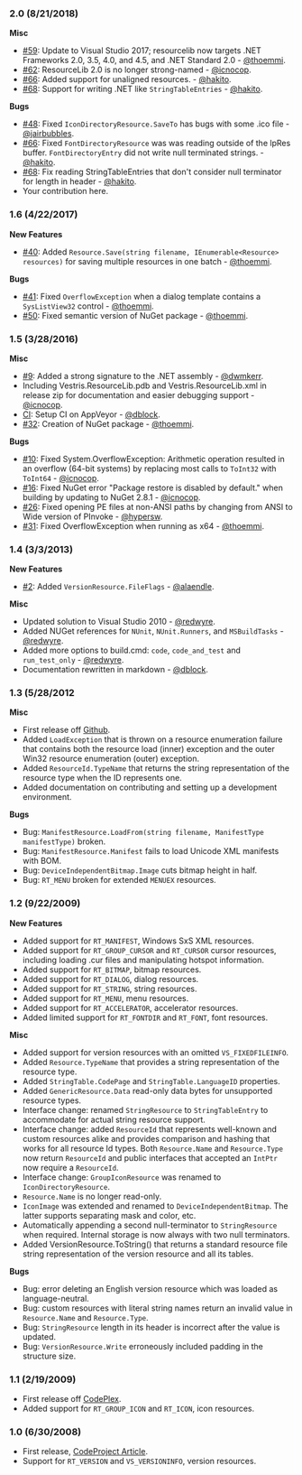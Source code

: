 ### 2.0 (8/21/2018)

**Misc**

* [#59](https://github.com/resourcelib/resourcelib/pull/59): Update to Visual Studio 2017; resourcelib now targets .NET Frameworks 2.0, 3.5, 4.0, and 4.5, and .NET Standard 2.0 - [@thoemmi](https://github.com/thoemmi).
* [#62](https://github.com/resourcelib/resourcelib/issues/62): ResourceLib 2.0 is no longer strong-named - [@icnocop](https://github.com/icnocop).
* [#66](https://github.com/resourcelib/resourcelib/pull/66): Added support for unaligned resources. - [@hakito](https://github.com/hakito).
* [#68](https://github.com/resourcelib/resourcelib/pull/68): Support for writing .NET like `StringTableEntries` - [@hakito](https://github.com/hakito).

**Bugs**

* [#48](https://github.com/resourcelib/resourcelib/issues/48): Fixed `IconDirectoryResource.SaveTo` has bugs with some .ico file - [@jairbubbles](https://github.com/jairbubbles).
* [#66](https://github.com/resourcelib/resourcelib/pull/66): Fixed `FontDirectoryResource` was was reading outside of the lpRes buffer. `FontDirectoryEntry` did not write null terminated strings. - [@hakito](https://github.com/hakito).
* [#68](https://github.com/resourcelib/resourcelib/pull/68): Fix reading StringTableEntries that don't consider null terminator for length in header - [@hakito](https://github.com/hakito).
* Your contribution here. 

### 1.6 (4/22/2017)

**New Features**

* [#40](https://github.com/resourcelib/resourcelib/pull/40): Added `Resource.Save(string filename, IEnumerable<Resource> resources)` for saving multiple resources in one batch - [@thoemmi](https://github.com/thoemmi).

**Bugs**

* [#41](https://github.com/resourcelib/resourcelib/pull/41): Fixed `OverflowException` when a dialog template contains a `SysListView32` control - [@thoemmi](https://github.com/thoemmi).
* [#50](https://github.com/resourcelib/resourcelib/issues/50): Fixed semantic version of NuGet package - [@thoemmi](https://github.com/thoemmi).

### 1.5 (3/28/2016)

**Misc**

* [#9](https://github.com/resourcelib/resourcelib/pull/9): Added a strong signature to the .NET assembly - [@dwmkerr](https://github.com/dwmkerr).
* Including Vestris.ResourceLib.pdb and Vestris.ResourceLib.xml in release zip for documentation and easier debugging support - [@icnocop](https://github.com/icnocop).
* [CI](https://ci.appveyor.com/project/dblock/resourcelib): Setup CI on AppVeyor - [@dblock](https://github.com/dblock).
* [#32](https://github.com/resourcelib/resourcelib/pull/32): Creation of NuGet package - [@thoemmi](https://github.com/thoemmi).

**Bugs**

* [#10](https://github.com/resourcelib/resourcelib/issues/10): Fixed System.OverflowException: Arithmetic operation resulted in an overflow (64-bit systems) by replacing most calls to `ToInt32` with `ToInt64` - [@icnocop](https://github.com/icnocop).
* [#16](https://github.com/resourcelib/resourcelib/issues/16): Fixed NuGet error "Package restore is disabled by default." when building by updating to NuGet 2.8.1 - [@icnocop](https://github.com/icnocop).
* [#26](https://github.com/resourcelib/resourcelib/pull/26): Fixed opening PE files at non-ANSI paths by changing from ANSI to Wide version of PInvoke - [@hypersw](https://github.com/hypersw).
* [#31](https://github.com/resourcelib/resourcelib/pull/31): Fixed OverflowException when running as x64 - [@thoemmi](https://github.com/thoemmi).

### 1.4 (3/3/2013)

**New Features**

  * [#2](https://github.com/resourcelib/resourcelib/pull/2): Added `VersionResource.FileFlags` - [@alaendle](https://github.com/alaendle).

**Misc**

  * Updated solution to Visual Studio 2010 - [@redwyre](https://github.com/redwyre).
  * Added NUGet references for `NUnit`, `NUnit.Runners`, and `MSBuildTasks` - [@redwyre](https://github.com/redwyre).
  * Added more options to build.cmd: `code`, `code_and_test` and `run_test_only` - [@redwyre](https://github.com/redwyre).
  * Documentation rewritten in markdown - [@dblock](https://github.com/dblock).

### 1.3 (5/28/2012

**Misc**

  * First release off [Github](https://github.com/resourcelib/resourcelib).
  * Added `LoadException` that is thrown on a resource enumeration failure that contains both the resource load (inner) exception and the outer Win32 resource enumeration (outer) exception.
  * Added `ResourceId.TypeName` that returns the string representation of the resource type when the ID represents one.
  * Added documentation on contributing and setting up a development environment.

**Bugs**

  * Bug: `ManifestResource.LoadFrom(string filename, ManifestType manifestType)` broken.
  * Bug: `ManifestResource.Manifest` fails to load Unicode XML manifests with BOM.
  * Bug: `DeviceIndependentBitmap.Image` cuts bitmap height in half.
  * Bug: `RT_MENU` broken for extended `MENUEX` resources.

### 1.2 (9/22/2009)

**New Features**

  * Added support for `RT_MANIFEST`, Windows SxS XML resources.
  * Added support for `RT_GROUP_CURSOR` and `RT_CURSOR` cursor resources, including loading .cur files and manipulating hotspot information.
  * Added support for `RT_BITMAP`, bitmap resources.
  * Added support for `RT_DIALOG`, dialog resources.
  * Added support for `RT_STRING`, string resources.
  * Added support for `RT_MENU`, menu resources.
  * Added support for `RT_ACCELERATOR`, accelerator resources.
  * Added limited support for `RT_FONTDIR` and `RT_FONT`, font resources.

**Misc**

  * Added support for version resources with an omitted `VS_FIXEDFILEINFO`.
  * Added `Resource.TypeName` that provides a string representation of the resource type.
  * Added `StringTable.CodePage` and `StringTable.LanguageID` properties.
  * Added `GenericResource.Data` read-only data bytes for unsupported resource types.
  * Interface change: renamed `StringResource` to `StringTableEntry` to accommodate for actual string resource support.
  * Interface change: added `ResourceId` that represents well-known and custom resources alike and provides comparison and hashing that works for all resource Id types. Both `Resource.Name` and `Resource.Type` now return `ResourceId` and public interfaces that accepted an `IntPtr` now require a `ResourceId`.
  * Interface change: `GroupIconResource` was renamed to `IconDirectoryResource`.
  * `Resource.Name` is no longer read-only.
  * `IconImage` was extended and renamed to `DeviceIndependentBitmap`. The latter supports separating mask and color, etc.
  * Automatically appending a second null-terminator to `StringResource` when required. Internal storage is now always with two null terminators.
  * Added VersionResource.ToString() that returns a standard resource file string representation of the version resource and all its tables.

**Bugs**

  * Bug: error deleting an English version resource which was loaded as language-neutral.
  * Bug: custom resources with literal string names return an invalid value in ` Resource.Name` and `Resource.Type`.
  * Bug: `StringResource` length in its header is incorrect after the value is updated.
  * Bug: `VersionResource.Write` erroneously included padding in the structure size.

### 1.1 (2/19/2009)

  * First release off [CodePlex](http://resourcelib.codeplex.com).
  * Added support for `RT_GROUP_ICON` and `RT_ICON`, icon resources.

### 1.0 (6/30/2008)

  * First release, [ CodeProject Article](http://www.codeproject.com/KB/library/ResourceLib.aspx).
  * Support for `RT_VERSION` and `VS_VERSIONINFO`, version resources.

